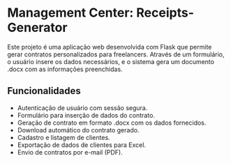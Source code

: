 # Management Center: Receipts-Generator
Este projeto é uma aplicação web desenvolvida com Flask que permite gerar contratos personalizados para freelancers. 
Através de um formulário, o usuário insere os dados necessários, e o sistema gera um documento .docx com as informações preenchidas.

## Funcionalidades
- Autenticação de usuário com sessão segura.
- Formulário para inserção de dados do contrato.
- Geração de contrato em formato .docx com os dados fornecidos.
- Download automático do contrato gerado.
- Cadastro e listagem de clientes.
- Exportação de dados de clientes para Excel.
- Envio de contratos por e-mail (PDF).
